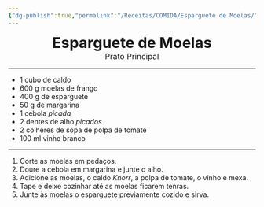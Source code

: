 ```yaml
---
{"dg-publish":true,"permalink":"/Receitas/COMIDA/Esparguete de Moelas/","title":"Esparguete de Moelas","tags":["🔤Traduzir"]}
---
```


<div style="text-align: center;"> <span style="font-size: 30px;"><b>Esparguete de Moelas</b></span> </div>


<div style="text-align: center;"> <span style="font-size: 16px;">  Prato Principal  </span> </div>

---
- 1 cubo de caldo
- 600 g moelas de frango
- 400 g de esparguete
- 50 g de margarina
- 1 cebola *picada*
- 2 dentes de alho *picados*
- 2 colheres de sopa de polpa de tomate
- 100 ml vinho branco
---
1. Corte as moelas em pedaços. 
2. Doure a cebola em margarina e junte o alho.
3. Adicione as moelas, o caldo *Knorr*, a polpa de tomate, o vinho e mexa. 
4. Tape e deixe cozinhar até as moelas ficarem tenras. 
5. Junte às moelas o esparguete previamente cozido e sirva.